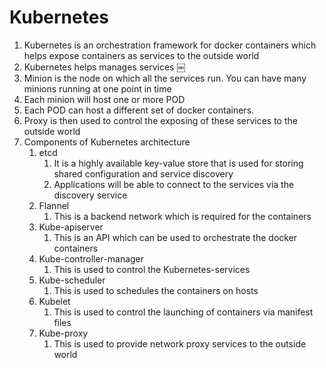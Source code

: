 # Kubernetes

1. Kubernetes is an orchestration framework for docker containers which helps expose containers as services to the outside world
2. Kubernetes helps manages services
￼
3.  Minion is the node on which all the services run. You can have many minions running at one point in time
4. Each minion will host one or more POD
5. Each POD can host a different set of docker containers.
6. Proxy is then used to control the exposing of these services to the outside world
7. Components of Kubernetes architecture
    1. etcd
        1. It is a highly available key-value store that is used for storing shared configuration and service discovery
        2. Applications will be able to connect to the services via the discovery service
    2. Flannel
        1. This is a backend network which is required for the containers
    3. Kube-apiserver
        1. This is an API which can be used to orchestrate the docker containers
    4. Kube-controller-manager
        1. This is used to control the Kubernetes-services
    5. Kube-scheduler
        1. This is used to schedules the containers on hosts
    6. Kubelet
        1. This is used to control the launching of containers via manifest files
    7. Kube-proxy
        1. This is used to provide network proxy services to the outside world
